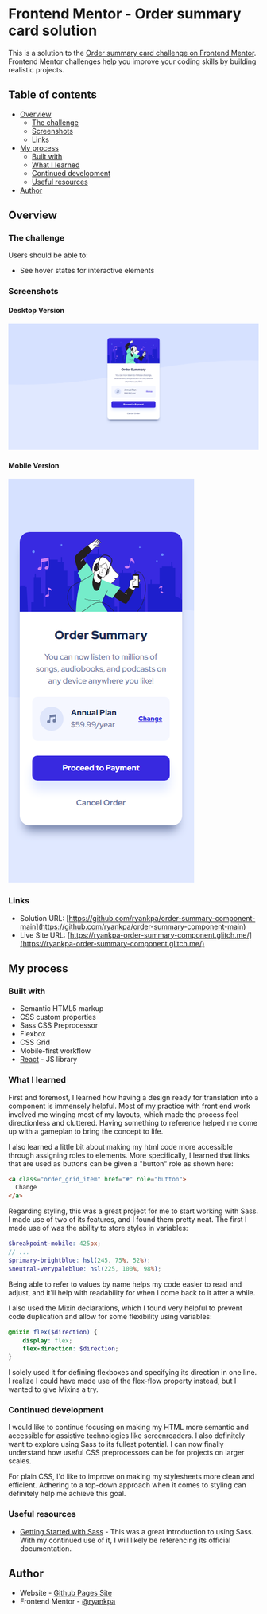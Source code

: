 # Frontend Mentor - Order summary card solution

This is a solution to the [Order summary card challenge on Frontend Mentor](https://www.frontendmentor.io/challenges/order-summary-component-QlPmajDUj). Frontend Mentor challenges help you improve your coding skills by building realistic projects. 

## Table of contents

- [Overview](#overview)
  - [The challenge](#the-challenge)
  - [Screenshots](#screenshots)
  - [Links](#links)
- [My process](#my-process)
  - [Built with](#built-with)
  - [What I learned](#what-i-learned)
  - [Continued development](#continued-development)
  - [Useful resources](#useful-resources)
- [Author](#author)

## Overview

### The challenge

Users should be able to:

- See hover states for interactive elements

### Screenshots

#### Desktop Version
![](./desktop.png)

#### Mobile Version
![](./mobile.png)

### Links

- Solution URL: [https://github.com/ryankpa/order-summary-component-main](https://github.com/ryankpa/order-summary-component-main)
- Live Site URL: [https://ryankpa-order-summary-component.glitch.me/](https://ryankpa-order-summary-component.glitch.me/)

## My process

### Built with

- Semantic HTML5 markup
- CSS custom properties
- Sass CSS Preprocessor
- Flexbox
- CSS Grid
- Mobile-first workflow
- [React](https://reactjs.org/) - JS library

### What I learned

First and foremost, I learned how having a design ready for translation into a component is immensely helpful. Most of my practice with front end work involved me winging most of my layouts, which made the process feel directionless and cluttered. Having something to reference helped me come up with a gameplan to bring the concept to life.

I also learned a little bit about making my html code more accessible through assigning roles to elements. More specifically, I learned that links that are used as buttons can be given a "button" role as shown here:

```html
<a class="order_grid_item" href="#" role="button">
  Change
</a>
```

Regarding styling, this was a great project for me to start working with Sass. I made use of two of its features, and I found them pretty neat. The first I made use of was the ability to store styles in variables:

```scss
$breakpoint-mobile: 425px;
// ...
$primary-brightblue: hsl(245, 75%, 52%);
$neutral-verypaleblue: hsl(225, 100%, 98%);
```

Being able to refer to values by name helps my code easier to read and adjust, and it'll help with readability for when I come back to it after a while.

I also used the Mixin declarations, which I found very helpful to prevent code duplication and allow for some flexibility using variables:

```scss
@mixin flex($direction) {
    display: flex;
    flex-direction: $direction;
}
```

I solely used it for defining flexboxes and specifying its direction in one line. I realize I could have made use of the flex-flow property instead, but I wanted to give Mixins a try.

### Continued development

I would like to continue focusing on making my HTML more semantic and accessible for assistive technologies like screenreaders. I also definitely want to explore using Sass to its fullest potential. I can now finally understand how useful CSS preprocessors can be for projects on larger scales. 

For plain CSS, I'd like to improve on making my stylesheets more clean and efficient. Adhering to a top-down approach when it comes to styling can definitely help me achieve this goal.

### Useful resources

- [Getting Started with Sass](https://sass-lang.com/guide) - This was a great introduction to using Sass. With my continued use of it, I will likely be referencing its official documentation.

## Author

- Website - [Github Pages Site](https://ryankpa.github.io/)
- Frontend Mentor - [@ryankpa](https://www.frontendmentor.io/profile/ryankpa)
